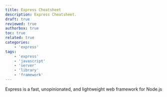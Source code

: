 ```yaml
---
title: Express Cheatsheet
description: Express Cheatsheet.
draft: true
reviewed: true
authorbox: true
toc: true
related: true
categories:
    - 'express'
tags:
    - 'express'
    - 'javascript'
    - 'server'
    - 'library'
    - 'framework'
---
```


Express is a fast, unopinionated, and lightweight web framework for Node.js

<!--more-->

